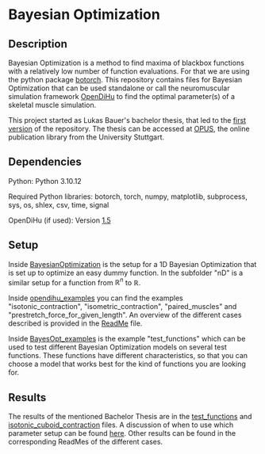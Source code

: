 # Bayesian Optimization


## Description
Bayesian Optimization is a method to find maxima of blackbox functions with a relatively low number of function evaluations. For that we are using the python package [botorch](https://botorch.org/). This repository contains files for Bayesian Optimization that can be used standalone or call the neuromuscular simulation framework [OpenDiHu](https://github.com/opendihu/opendihu) to find the optimal parameter(s) of a skeletal muscle simulation. 

This project started as Lukas Bauer's bachelor thesis, that led to the [first version](https://github.com/opendihu/optimization/tree/Bachelor-thesis) of the repository. The thesis can be accessed at [OPUS](https://elib.uni-stuttgart.de/handle/11682/16797), the online publication library from the University Stuttgart. 

## Dependencies
Python: Python 3.10.12

Required Python libraries: botorch, torch, numpy, matplotlib, subprocess, sys, os, shlex, csv, time, signal

OpenDiHu (if used): Version [1.5](https://github.com/opendihu/opendihu/tree/v1.5)

## Setup
Inside [BayesianOptimization](https://github.com/opendihu/optimization/tree/main/BayesianOptimization) is the setup for a 1D Bayesian Optimization that is set up to optimize an easy dummy function. In the subfolder "nD" is a similar setup for a function from $\mathbb{R}^n$ to $\mathbb{R}$.

Inside [opendihu_examples](https://github.com/opendihu/optimization/tree/main/opendihu_examples) you can find the examples "isotonic_contraction", "isometric_contraction", "paired_muscles" and "prestretch_force_for_given_length". An overview of the different cases described is provided in the [ReadMe](opendihu_examples/README.md) file.

Inside [BayesOpt_examples](https://github.com/opendihu/optimization/tree/main/BayesOpt_examples/test_functions) is the example "test_functions" which can be used to test different Bayesian Optimization models on several test functions. These functions have different characteristics, so that you can choose a model that works best for the kind of functions you are looking for.

## Results
The results of the mentioned Bachelor Thesis are in the [test_functions](BayesOpt_examples/test_functions/README.md) and [isotonic_cuboid_contraction](opendihu_examples/isotonic_contraction/optimize_prestretch_force/cuboid_muscle/README.md) files. A discussion of when to use which parameter setup can be found [here](BayesianOptimization/discussion_parameters.md). Other results can be found in the corresponding ReadMes of the different cases.